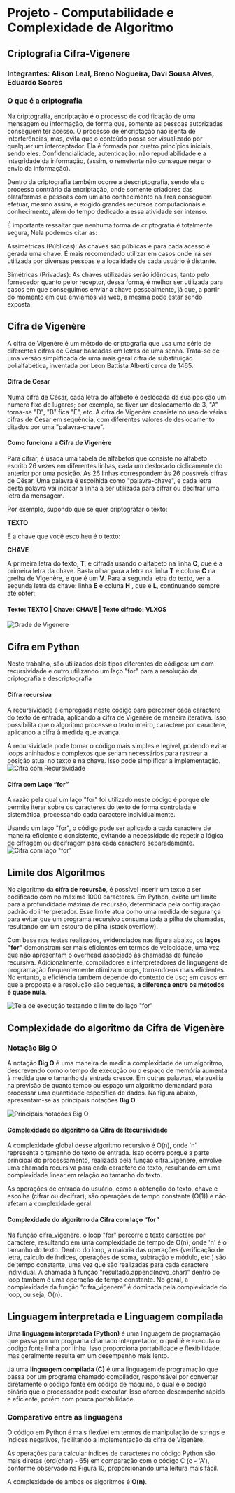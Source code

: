 # Projeto - Computabilidade e Complexidade de Algoritmo
## Criptografia Cifra-Vigenere
### Integrantes: Alison Leal, Breno Nogueira, Davi Sousa Alves, Eduardo Soares

### O que é a criptografia
Na criptografia, encriptação é o processo de codificação de uma mensagem ou informação, de forma que, somente as pessoas autorizadas conseguem ter acesso. O processo de encriptação não isenta de interferências, mas, evita que o conteúdo possa ser visualizado por qualquer um interceptador. Ela é formada por quatro princípios iniciais, sendo eles: Confidencialidade, autenticação, não repudiabilidade e a integridade da informação, (assim, o remetente não consegue negar o envio da informação).

Dentro da criptografia também ocorre a descriptografia, sendo ela o processo contrário da encriptação, onde somente criadores das plataformas e pessoas com um alto conhecimento na área conseguem efetuar, mesmo assim, é exigido grandes recursos computacionais e conhecimento, além do tempo dedicado a essa atividade ser intenso.

É importante ressaltar que nenhuma forma de criptografia é totalmente segura, Nela podemos citar as:

Assimétricas (Públicas): As chaves são públicas e para cada acesso é gerada uma chave. É mais recomendado utilizar em casos onde irá ser utilizada por diversas pessoas e a localidade de cada usuário é distante.

Simétricas (Privadas): As chaves utilizadas serão idênticas, tanto pelo fornecedor quanto pelor receptor, dessa forma, é melhor ser utilizada para casos em que conseguimos enviar a chave pessoalmente, já que, a partir do momento em que enviamos via web, a mesma pode estar sendo exposta.

## Cifra de Vigenère
A cifra de Vigenère é um método de criptografia que usa uma série de diferentes cifras de César baseadas em letras de uma senha. Trata-se de uma versão simplificada de uma mais geral cifra de substituição polialfabética, inventada por Leon Battista Alberti cerca de 1465.

#### Cifra de Cesar
Numa cifra de César, cada letra do alfabeto é deslocada da sua posição um número fixo de lugares; por exemplo, se tiver um deslocamento de 3, "A" torna-se "D", "B" fica "E", etc. A cifra de Vigenère consiste no uso de várias cifras de César em sequência, com diferentes valores de deslocamento ditados por uma "palavra-chave".

#### Como funciona a Cifra de Vigenère
Para cifrar, é usada uma tabela de alfabetos que consiste no alfabeto escrito 26 vezes em diferentes linhas, cada um deslocado ciclicamente do anterior por uma posição. As 26 linhas correspondem às 26 possíveis cifras de César. Uma palavra é escolhida como "palavra-chave", e cada letra desta palavra vai indicar a linha a ser utilizada para cifrar ou decifrar uma letra da mensagem.

Por exemplo, supondo que se quer criptografar o texto:

**TEXTO**

E a chave que você escolheu é o texto:

**CHAVE**

A primeira letra do texto, **T**, é cifrada usando o alfabeto na linha **C**, que é a primeira letra da chave. Basta olhar para a letra na linha **T** e coluna **C** na grelha de Vigenère, e que é um **V**. Para a segunda letra do texto, ver a segunda letra da chave: linha **E** e coluna **H** , que é **L**, continuando sempre até obter:


#### Texto:	TEXTO | Chave:	CHAVE | Texto cifrado: VLXOS

![Grade de Vigenere](./img/img1.png)


## Cifra em Python
Neste trabalho, são utilizados dois tipos diferentes de códigos: um com 
recursividade e outro utilizando um laço "for" para a resolução da criptografia e 
descriptografia
#### Cifra recursiva
A recursividade é empregada neste código para percorrer cada caractere 
do texto de entrada, aplicando a cifra de Vigenère de maneira iterativa. Isso 
possibilita que o algoritmo processe o texto inteiro, caractere por caractere, 
aplicando a cifra à medida que avança.

A recursividade pode tornar o código mais 
simples e legível, podendo evitar 
loops aninhados e complexos que seriam necessários para rastrear a posição atual no texto e na chave. Isso pode simplificar a implementação.
![Cifra com Recursividade](./img/img2.png)

#### Cifra com Laço “for”
A razão pela qual um laço "for" foi utilizado neste código é porque ele 
permite iterar sobre os caracteres do texto de forma controlada e sistemática, 
processando cada caractere individualmente.

Usando um laço "for", o código pode ser 
aplicado a cada caractere de maneira eficiente e consistente, evitando a 
necessidade de repetir a lógica de cifragem ou decifragem para cada caractere 
separadamente.
![Cifra com laço "for"](./img/img3.png)

## Limite dos Algoritmos
No algoritmo da **cifra de recursão**, é possível inserir um texto a ser codificado com no máximo 1000 caracteres. Em Python, existe um limite para a profundidade máxima de recursão, determinada pela configuração padrão do interpretador. Esse limite atua como uma medida de segurança para evitar que um programa recursivo consuma toda a pilha de chamadas, resultando em um estouro de pilha (stack overflow).

Com base nos testes realizados, evidenciados nas figura abaixo, os **laços "for"** demonstram ser mais eficientes em termos de velocidade, uma vez que não apresentam o overhead associado às chamadas de função recursiva. Adicionalmente, compiladores e interpretadores de linguagens de programação frequentemente otimizam loops, tornando-os mais eficientes. No entanto, a eficiência também depende do contexto de uso; em casos em que a proposta e a resolução são pequenas, **a diferença entre os métodos é quase nula**.

![Tela de execução testando o limite do laço "for"](./img/img4.png)

## Complexidade do algoritmo da Cifra de Vigenère
### Notação Big O
A notação **Big O** é uma maneira de medir a complexidade de um algoritmo, descrevendo como o tempo de execução ou o espaço de memória aumenta à medida que o tamanho da entrada cresce. Em outras palavras, ela auxilia na previsão de quanto tempo ou espaço um algoritmo demandará para processar uma quantidade específica de dados. Na figura abaixo, apresentam-se as principais notações **Big O**.

![ Principais notações Big O](./img/img5.png)

#### Complexidade do algoritmo da Cifra de Recursividade
A complexidade global desse algoritmo recursivo é O(n), onde 'n' representa o tamanho do texto de entrada. Isso ocorre porque a parte principal do processamento, realizada pela função cifra_vigenere, envolve uma chamada recursiva para cada caractere do texto, resultando em uma complexidade linear em relação ao tamanho do texto.

As operações de entrada do usuário, como a obtenção do texto, chave e escolha (cifrar ou decifrar), são operações de tempo constante (O(1)) e não afetam a complexidade geral.

#### Complexidade do algoritmo da Cifra com laço “for”
Na função cifra_vigenere, o loop "for" percorre o texto caractere por caractere, resultando em uma complexidade de tempo de O(n), onde 'n' é o tamanho do texto. Dentro do loop, a maioria das operações (verificação de letra, cálculo de índices, operações de soma, subtração e módulo, etc.) são de tempo constante, uma vez que são realizadas para cada caractere individual. A chamada à função “resultado.append(novo_char)” dentro do loop também é uma operação de tempo constante. No geral, a complexidade da função “cifra_vigenere” é dominada pela complexidade do loop, ou seja, O(n).

## Linguagem interpretada e Linguagem compilada
Uma **linguagem interpretada (Python)** é uma linguagem de programação que passa por um programa chamado interpretador, o qual lê e executa o código fonte linha por linha. Isso proporciona portabilidade e flexibilidade, mas geralmente resulta em um desempenho mais lento.

Já uma **linguagem compilada (C)** é uma linguagem de programação que passa por um programa chamado compilador, responsável por converter diretamente o código fonte em código de máquina, o qual é o código binário que o processador pode executar. Isso oferece desempenho rápido e eficiente, porém com pouca portabilidade.

### Comparativo entre as linguagens
O código em Python é mais flexível em termos de manipulação de strings e índices negativos, facilitando a implementação da cifra de Vigenère.

As operações para calcular índices de caracteres no código Python são mais diretas (ord(char) - 65) em comparação com o código C (c - 'A'), conforme observado na Figura 10, proporcionando uma leitura mais fácil.

A complexidade de ambos os algoritmos é **O(n)**.
